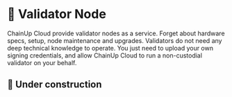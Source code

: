 # 👥 Validator Node

ChainUp Cloud provide validator nodes as a service. Forget about hardware specs, setup, node maintenance and upgrades. Validators do not need any deep technical knowledge to operate. You just need to upload your own signing credentials, and allow ChainUp Cloud to run a non-custodial validator on your behalf.

## :construction: Under construction&#x20;
